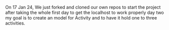On 17 Jan 24, 
    We just forked and cloned our own repos to start the project after taking the whole first day to get the localhost to work properly day two my goal is to create an model for Activity and to have it hold one to three activities.